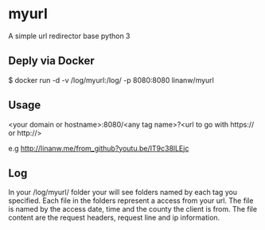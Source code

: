 # myurl
A simple url redirector base python 3

## Deply via Docker

$ docker run -d -v /log/myurl:/log/ -p 8080:8080 linanw/myurl

## Usage

\<your domain or hostname\>:8080/\<any tag name\>?\<url to go with https:// or http://\>

e.g http://linanw.me/from_github?youtu.be/IT9c38lLEjc

## Log

In your /log/myurl/ folder your will see folders named by each tag you specified. Each file in the folders represent a access from your url. The file is named by the access date, time and the county the client is from. The file content are the request headers, request line and ip information.
